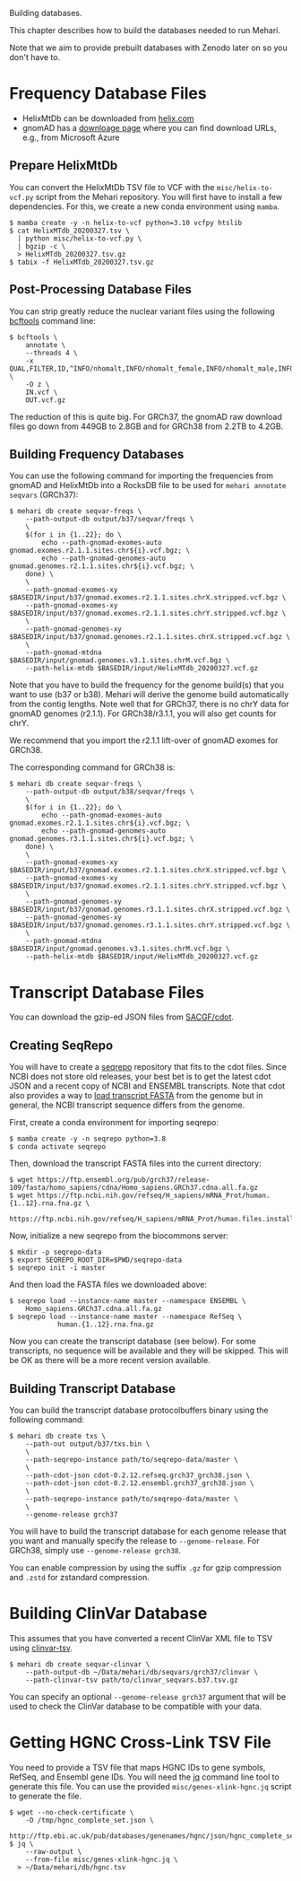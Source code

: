 Building databases.

This chapter describes how to build the databases needed to run Mehari.

Note that we aim to provide prebuilt databases with Zenodo later on so you don't have to.

# Frequency Database Files

- HelixMtDb can be downloaded from [helix.com](https://www.helix.com/pages/mitochondrial-variant-database)
- gnomAD has a [downloage page](https://gnomad.broadinstitute.org/downloads) where you can find download URLs, e.g., from Microsoft Azure

## Prepare HelixMtDb

You can convert the HelixMtDb TSV file to VCF with the `misc/helix-to-vcf.py` script from the Mehari repository.
You will first have to install a few dependencies.
For this, we create a new conda environment using `mamba`.

```text
$ mamba create -y -n helix-to-vcf python=3.10 vcfpy htslib
$ cat HelixMTdb_20200327.tsv \
  | python misc/helix-to-vcf.py \
  | bgzip -c \
  > HelixMTdb_20200327.tsv.gz
$ tabix -f HelixMTdb_20200327.tsv.gz
```

## Post-Processing Database Files

You can strip greatly reduce the nuclear variant files using the following [bcftools](https://samtools.github.io/bcftools/bcftools.html) command line:

```text
$ bcftools \
    annotate \
    --threads 4 \
    -x QUAL,FILTER,ID,^INFO/nhomalt,INFO/nhomalt_female,INFO/nhomalt_male,INFO/nhomalt_XX,INFO/nhomalt_XY,INFO/nonpar,INFO/AN,INFO/AC,INFO/AC_het,INFO/AC_hom,INFO/AC_female,INFO/AC_male,INFO/AC_XX,INFO/AC_XY \
    -O z \
    IN.vcf \
    OUT.vcf.gz
```

The reduction of this is quite big.
For GRCh37, the gnomAD raw download files go down from 449GB to 2.8GB and for GRCh38 from 2.2TB to 4.2GB.

## Building Frequency Databases

You can use the following command for importing the frequencies from gnomAD and HelixMtDb into a RocksDB file to be used for `mehari annotate seqvars` (GRCh37):

```text
$ mehari db create seqvar-freqs \
    --path-output-db output/b37/seqvar/freqs \
    \
    $(for i in {1..22}; do \
        echo --path-gnomad-exomes-auto gnomad.exomes.r2.1.1.sites.chr${i}.vcf.bgz; \
        echo --path-gnomad-genomes-auto gnomad.genomes.r2.1.1.sites.chr${i}.vcf.bgz; \
    done) \
    \
    --path-gnomad-exomes-xy $BASEDIR/input/b37/gnomad.exomes.r2.1.1.sites.chrX.stripped.vcf.bgz \
    --path-gnomad-exomes-xy $BASEDIR/input/b37/gnomad.exomes.r2.1.1.sites.chrY.stripped.vcf.bgz \
    \
    --path-gnomad-genomes-xy $BASEDIR/input/b37/gnomad.genomes.r2.1.1.sites.chrX.stripped.vcf.bgz \
    \
    --path-gnomad-mtdna $BASEDIR/input/gnomad.genomes.v3.1.sites.chrM.vcf.bgz \
    --path-helix-mtdb $BASEDIR/input/HelixMTdb_20200327.vcf.gz
```

Note that you have to build the frequency for the genome build(s) that you want to use (b37 or b38).
Mehari will derive the genome build automatically from the contig lengths.
Note well that for GRCh37, there is no chrY data for gnomAD genomes (r2.1.1).
For GRCh38/r3.1.1, you will also get counts for chrY.

We recommend that you import the r2.1.1 lift-over of gnomAD exomes for GRCh38.

The corresponding command for GRCh38 is:

```text
$ mehari db create seqvar-freqs \
    --path-output-db output/b38/seqvar/freqs \
    \
    $(for i in {1..22}; do \
        echo --path-gnomad-exomes-auto gnomad.exomes.r2.1.1.sites.chr${i}.vcf.bgz; \
        echo --path-gnomad-genomes-auto gnomad.genomes.r3.1.1.sites.chr${i}.vcf.bgz; \
    done) \
    \
    --path-gnomad-exomes-xy $BASEDIR/input/b37/gnomad.exomes.r2.1.1.sites.chrX.stripped.vcf.bgz \
    --path-gnomad-exomes-xy $BASEDIR/input/b37/gnomad.exomes.r2.1.1.sites.chrY.stripped.vcf.bgz \
    \
    --path-gnomad-genomes-xy $BASEDIR/input/b37/gnomad.genomes.r3.1.1.sites.chrX.stripped.vcf.bgz \
    --path-gnomad-genomes-xy $BASEDIR/input/b37/gnomad.genomes.r3.1.1.sites.chrY.stripped.vcf.bgz \
    \
    --path-gnomad-mtdna $BASEDIR/input/gnomad.genomes.v3.1.sites.chrM.vcf.bgz \
    --path-helix-mtdb $BASEDIR/input/HelixMTdb_20200327.vcf.gz
```

# Transcript Database Files

You can download the gzip-ed JSON files from [SACGF/cdot](https://github.com/SACGF/cdot/releases/tag/v0.2.14).

## Creating SeqRepo

You will have to create a [seqrepo](https://github.com/biocommons/biocommons.seqrepo) repository that fits to the cdot files.
Since NCBI does not store old releases, your best bet is to get the latest cdot JSON and a recent copy of NCBI and ENSEMBL transcripts.
Note that cdot also provides a way to [load transcript FASTA](https://github.com/SACGF/cdot/wiki/FastaSeqFetcher) from the genome but in general, the NCBI transcript sequence differs from the genome.

First, create a conda environment for importing seqrepo:

```text
$ mamba create -y -n seqrepo python=3.8
$ conda activate seqrepo
```

Then, download the transcript FASTA files into the current directory:

```text
$ wget https://ftp.ensembl.org/pub/grch37/release-109/fasta/homo_sapiens/cdna/Homo_sapiens.GRCh37.cdna.all.fa.gz
$ wget https://ftp.ncbi.nih.gov/refseq/H_sapiens/mRNA_Prot/human.{1..12}.rna.fna.gz \
    https://ftp.ncbi.nih.gov/refseq/H_sapiens/mRNA_Prot/human.files.installed
```

Now, initialize a new seqrepo from the biocommons server:

```text
$ mkdir -p seqrepo-data
$ export SEQREPO_ROOT_DIR=$PWD/seqrepo-data
$ seqrepo init -i master
```

And then load the FASTA files we downloaded above:

```
$ seqrepo load --instance-name master --namespace ENSEMBL \
    Homo_sapiens.GRCh37.cdna.all.fa.gz
$ seqrepo load --instance-name master --namespace RefSeq \
            human.{1..12}.rna.fna.gz
```

Now you can create the transcript database (see below).
For some transcripts, no sequence will be available and they will be skipped.
This will be OK as there will be a more recent version available.

## Building Transcript Database

You can build the transcript database protocolbuffers binary using the following command:

```text
$ mehari db create txs \
    --path-out output/b37/txs.bin \
    \
    --path-seqrepo-instance path/to/seqrepo-data/master \
    \
    --path-cdot-json cdot-0.2.12.refseq.grch37_grch38.json \
    --path-cdot-json cdot-0.2.12.ensembl.grch37_grch38.json \
    \
    --path-seqrepo-instance path/to/seqrepo-data/master \
    \
    --genome-release grch37
```

You will have to build the transcript database for each genome release that you want and manually specify the release to `--genome-release`.
For GRCh38, simply use `--genome-release grch38`.

You can enable compression by using the suffix `.gz` for gzip compression and `.zstd` for zstandard compression.

# Building ClinVar Database

This assumes that you have converted a recent ClinVar XML file to TSV using [clinvar-tsv](https://github.com/bihealth/clinvar-tsv).

```
$ mehari db create seqvar-clinvar \
    --path-output-db ~/Data/mehari/db/seqvars/grch37/clinvar \
    --path-clinvar-tsv path/to/clinvar_seqvars.b37.tsv.gz
```

You can specify an optional `--genome-release grch37` argument that will be used to check the ClinVar database to be compatible with your data.

# Getting HGNC Cross-Link TSV File

You need to provide a TSV file that maps HGNC IDs to gene symbols, RefSeq, and Ensembl gene IDs.
You will need the [jq](https://stedolan.github.io/jq/) command line tool to generate this file.
You can use the provided `misc/genes-xlink-hgnc.jq` script to generate the file.

```
$ wget --no-check-certificate \
    -O /tmp/hgnc_complete_set.json \
    http://ftp.ebi.ac.uk/pub/databases/genenames/hgnc/json/hgnc_complete_set.json
$ jq \
    --raw-output \
    --from-file misc/genes-xlink-hgnc.jq \
  > ~/Data/mehari/db/hgnc.tsv
```
